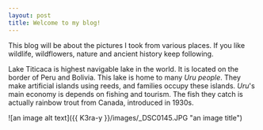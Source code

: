```yaml
---
layout: post
title: Welcome to my blog!
---
```


This blog will be about the pictures I took from various places.
If you like wildlife, wildflowers, nature and ancient history keep following.

Lake Titicaca is highest navigable lake in the world. It is located on the border of Peru and Bolivia. This lake is home to many *Uru people*. They make artificial islands using reeds, and families occupy these islands. *Uru*'s main economy is depends on fishing and tourism. The fish they catch is actually rainbow trout from Canada, introduced in 1930s.


![an image alt text]({{ K3ra-y }}/images/_DSC0145.JPG "an image title")
